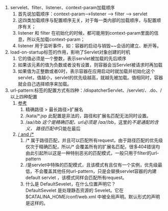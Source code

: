 1. servelet、filter、listener、context-param加载顺序    
    1. 首先说加载顺序：context-param—>listener —> filter —> servlet
    2. 这四类加载顺序与配置顺序无关，对于每一类内部的加载顺序，与配置顺序有关；
    3. listener 和 filter 在初始化的时候，都可能用到context-param里面的信息，所以先加载context-param；
    4. listener 用于监听事件，如：容器的启动与销毁~~会话的建立、断开等。
2. load-on-startup标签的作用，影响了Servlet对象创建的时机
    1. 它的值必须是一个整数，表示servlet被加载的先后顺序
    2. 如果该元素的值为负数或者没有设置，则容器会当Servlet被请求时再加载
    3. 如果值为正整数或者0时，表示容器在应用启动时就加载并初始化这个servlet，值越小，servlet的优先级越高，就越先被加载。值相同时，容器就会自己选择顺序来加载。
3. url-pattern:标签的配置方式有四种：/dispatcherServlet、/servlet/*、*.do、/ 以上四种配置
   1. [参考](https://www.cnblogs.com/51kata/p/5152400.html)     
      1. 精确路径 > 最长路径>扩展名     
      2. /kata/*.jsp 此配置是非法的，路径和扩展名匹配无法同时设置。    
      3. /aa/*/bb 这个是精确匹配，url必须是 /aa/*/bb，这里的*不是通配的含义， 路径匹配中*只能在最后
   2. [ / and /*](https://stackoverflow.com/questions/4140448/difference-between-and-in-servlet-mapping-url-pattern)   
      1. /* 属于路径匹配，并且可以匹配所有request，由于路径匹配的优先级仅次于精确匹配，所以/* 会覆盖所有的扩展名匹配，很多404错误均由此引起所以这是一种特别恶劣的匹配模式，一般只用于filter的url-pattern    
      2. /是servlet中特殊的匹配模式，且该模式有且仅有一个实例，优先级最低，不会覆盖其他任何url-pattern，只是会替换servlet容器的内建default servlet ，该模式同样会匹配所有request。   
      3. 什么是 DefaultSevelet，在什么位置声明它？    
        DefaultSevelet 是处理静态资源的 Sevelet。它在 $CATALINA_HOME/conf/web.xml 中被全局声明。默认形式的声明是这样的。   